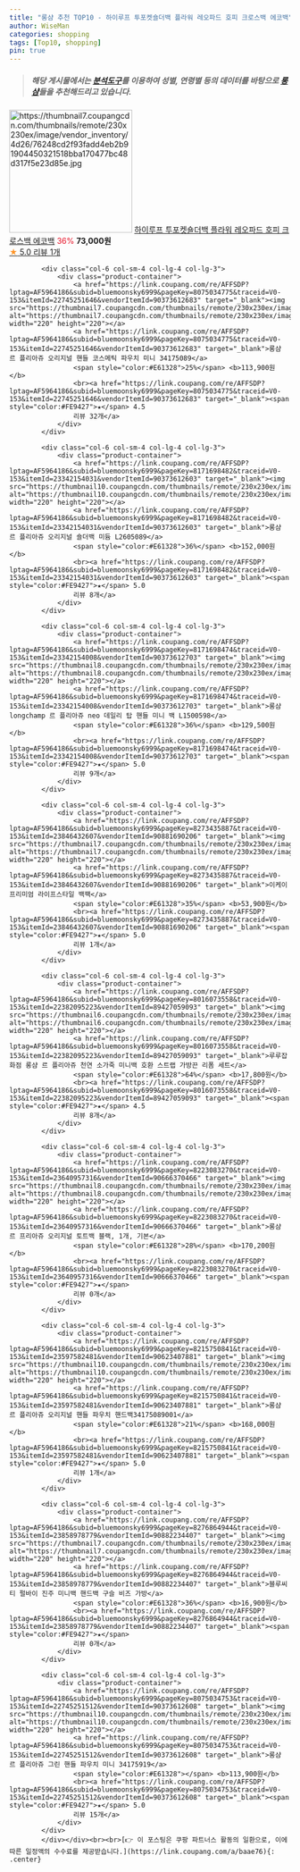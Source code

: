 ```yaml
---
title: "롱샴 추천 TOP10 - 하이루프 투포켓숄더백 플라워 레오파드 호피 크로스백 에코백"
author: WiseMan
categories: shopping
tags: [Top10, shopping]
pin: true
---
```


> ##### 해당 게시물에서는 [**분석도구**](https://itemscout.io/)를 이용하여 **성별**, **연령별** 등의 데이터를 바탕으로 [**롱샴**](https://link.coupang.com/a/baae76)들을 추천해드리고 있습니다.
<div class="container"><div class="row">
            <div class="col-6 col-sm-4 col-lg-4 col-lg-3">
                <div class="product-container">
                    <a href="https://link.coupang.com/re/AFFSDP?lptag=AF5964186&subid=bluemoonsky6999&pageKey=8215423071&traceid=V0-153&itemId=23843941802&vendorItemId=90867411980" target="_blank"><img src="https://thumbnail7.coupangcdn.com/thumbnails/remote/230x230ex/image/vendor_inventory/4d26/76248cd2f93fadd4eb2b91904450321518bba170477bc48d317f5e23d85e.jpg" alt="https://thumbnail7.coupangcdn.com/thumbnails/remote/230x230ex/image/vendor_inventory/4d26/76248cd2f93fadd4eb2b91904450321518bba170477bc48d317f5e23d85e.jpg" width="220" height="220"></a>
                    <a href="https://link.coupang.com/re/AFFSDP?lptag=AF5964186&subid=bluemoonsky6999&pageKey=8215423071&traceid=V0-153&itemId=23843941802&vendorItemId=90867411980" target="_blank">하이루프 투포켓숄더백 플라워 레오파드 호피 크로스백 에코백</a>
                    <span style="color:#E61328">36%</span> <b>73,000원</b>
                    <br><a href="https://link.coupang.com/re/AFFSDP?lptag=AF5964186&subid=bluemoonsky6999&pageKey=8215423071&traceid=V0-153&itemId=23843941802&vendorItemId=90867411980" target="_blank"><span style="color:#FE9427">★</span> 5.0
                    리뷰 1개</a>
                </div>
            </div>
            
            <div class="col-6 col-sm-4 col-lg-4 col-lg-3">
                <div class="product-container">
                    <a href="https://link.coupang.com/re/AFFSDP?lptag=AF5964186&subid=bluemoonsky6999&pageKey=8075034775&traceid=V0-153&itemId=22745251646&vendorItemId=90373612683" target="_blank"><img src="https://thumbnail7.coupangcdn.com/thumbnails/remote/230x230ex/image/vendor_inventory/c007/268e74bd3828ebc8747d99c99e395323d607b1117d063e061acfec37afa0.jpg" alt="https://thumbnail7.coupangcdn.com/thumbnails/remote/230x230ex/image/vendor_inventory/c007/268e74bd3828ebc8747d99c99e395323d607b1117d063e061acfec37afa0.jpg" width="220" height="220"></a>
                    <a href="https://link.coupang.com/re/AFFSDP?lptag=AF5964186&subid=bluemoonsky6999&pageKey=8075034775&traceid=V0-153&itemId=22745251646&vendorItemId=90373612683" target="_blank">롱샴 르 플리아쥬 오리지널 핸들 코스메틱 파우치 미니 34175089</a>
                    <span style="color:#E61328">25%</span> <b>113,900원</b>
                    <br><a href="https://link.coupang.com/re/AFFSDP?lptag=AF5964186&subid=bluemoonsky6999&pageKey=8075034775&traceid=V0-153&itemId=22745251646&vendorItemId=90373612683" target="_blank"><span style="color:#FE9427">★</span> 4.5
                    리뷰 32개</a>
                </div>
            </div>
            
            <div class="col-6 col-sm-4 col-lg-4 col-lg-3">
                <div class="product-container">
                    <a href="https://link.coupang.com/re/AFFSDP?lptag=AF5964186&subid=bluemoonsky6999&pageKey=8171698482&traceid=V0-153&itemId=23342154031&vendorItemId=90373612603" target="_blank"><img src="https://thumbnail10.coupangcdn.com/thumbnails/remote/230x230ex/image/vendor_inventory/e355/109247fd5205097e2a0ba3126cc8ecc946a72d5e8363f749407304b3f45e.jpg" alt="https://thumbnail10.coupangcdn.com/thumbnails/remote/230x230ex/image/vendor_inventory/e355/109247fd5205097e2a0ba3126cc8ecc946a72d5e8363f749407304b3f45e.jpg" width="220" height="220"></a>
                    <a href="https://link.coupang.com/re/AFFSDP?lptag=AF5964186&subid=bluemoonsky6999&pageKey=8171698482&traceid=V0-153&itemId=23342154031&vendorItemId=90373612603" target="_blank">롱샴 르 플리아쥬 오리지널 숄더백 미듐 L2605089</a>
                    <span style="color:#E61328">36%</span> <b>152,000원</b>
                    <br><a href="https://link.coupang.com/re/AFFSDP?lptag=AF5964186&subid=bluemoonsky6999&pageKey=8171698482&traceid=V0-153&itemId=23342154031&vendorItemId=90373612603" target="_blank"><span style="color:#FE9427">★</span> 5.0
                    리뷰 8개</a>
                </div>
            </div>
            
            <div class="col-6 col-sm-4 col-lg-4 col-lg-3">
                <div class="product-container">
                    <a href="https://link.coupang.com/re/AFFSDP?lptag=AF5964186&subid=bluemoonsky6999&pageKey=8171698474&traceid=V0-153&itemId=23342154008&vendorItemId=90373612703" target="_blank"><img src="https://thumbnail8.coupangcdn.com/thumbnails/remote/230x230ex/image/vendor_inventory/860c/b15ec7f0606005ceb4c4e19273bba3df18ce26f930e65c769f9661dc873f.jpg" alt="https://thumbnail8.coupangcdn.com/thumbnails/remote/230x230ex/image/vendor_inventory/860c/b15ec7f0606005ceb4c4e19273bba3df18ce26f930e65c769f9661dc873f.jpg" width="220" height="220"></a>
                    <a href="https://link.coupang.com/re/AFFSDP?lptag=AF5964186&subid=bluemoonsky6999&pageKey=8171698474&traceid=V0-153&itemId=23342154008&vendorItemId=90373612703" target="_blank">롱샴 longchamp 르 플리아쥬 neo 데일리 탑 핸들 미니 백 L1500598</a>
                    <span style="color:#E61328">36%</span> <b>129,500원</b>
                    <br><a href="https://link.coupang.com/re/AFFSDP?lptag=AF5964186&subid=bluemoonsky6999&pageKey=8171698474&traceid=V0-153&itemId=23342154008&vendorItemId=90373612703" target="_blank"><span style="color:#FE9427">★</span> 5.0
                    리뷰 9개</a>
                </div>
            </div>
            
            <div class="col-6 col-sm-4 col-lg-4 col-lg-3">
                <div class="product-container">
                    <a href="https://link.coupang.com/re/AFFSDP?lptag=AF5964186&subid=bluemoonsky6999&pageKey=8273435887&traceid=V0-153&itemId=23846432607&vendorItemId=90881690206" target="_blank"><img src="https://thumbnail7.coupangcdn.com/thumbnails/remote/230x230ex/image/vendor_inventory/1d26/af45cca7b5cedb57ae3835e262e6fb1618e84bb25e83318c00fcb0f016f9.jpg" alt="https://thumbnail7.coupangcdn.com/thumbnails/remote/230x230ex/image/vendor_inventory/1d26/af45cca7b5cedb57ae3835e262e6fb1618e84bb25e83318c00fcb0f016f9.jpg" width="220" height="220"></a>
                    <a href="https://link.coupang.com/re/AFFSDP?lptag=AF5964186&subid=bluemoonsky6999&pageKey=8273435887&traceid=V0-153&itemId=23846432607&vendorItemId=90881690206" target="_blank">이케이 프리미엄 라이프스타일 백팩</a>
                    <span style="color:#E61328">35%</span> <b>53,900원</b>
                    <br><a href="https://link.coupang.com/re/AFFSDP?lptag=AF5964186&subid=bluemoonsky6999&pageKey=8273435887&traceid=V0-153&itemId=23846432607&vendorItemId=90881690206" target="_blank"><span style="color:#FE9427">★</span> 5.0
                    리뷰 1개</a>
                </div>
            </div>
            
            <div class="col-6 col-sm-4 col-lg-4 col-lg-3">
                <div class="product-container">
                    <a href="https://link.coupang.com/re/AFFSDP?lptag=AF5964186&subid=bluemoonsky6999&pageKey=8016073558&traceid=V0-153&itemId=22382095223&vendorItemId=89427059093" target="_blank"><img src="https://thumbnail6.coupangcdn.com/thumbnails/remote/230x230ex/image/vendor_inventory/6d79/980a3dc38a72be3583f3d632d7f253732de22463ecd329c2bcde1e28f845.jpg" alt="https://thumbnail6.coupangcdn.com/thumbnails/remote/230x230ex/image/vendor_inventory/6d79/980a3dc38a72be3583f3d632d7f253732de22463ecd329c2bcde1e28f845.jpg" width="220" height="220"></a>
                    <a href="https://link.coupang.com/re/AFFSDP?lptag=AF5964186&subid=bluemoonsky6999&pageKey=8016073558&traceid=V0-153&itemId=22382095223&vendorItemId=89427059093" target="_blank">루루잡화점 롱샴 르 플리아쥬 천연 소가죽 미니백 호환 스트랩 가방끈 리폼 세트</a>
                    <span style="color:#E61328">64%</span> <b>17,800원</b>
                    <br><a href="https://link.coupang.com/re/AFFSDP?lptag=AF5964186&subid=bluemoonsky6999&pageKey=8016073558&traceid=V0-153&itemId=22382095223&vendorItemId=89427059093" target="_blank"><span style="color:#FE9427">★</span> 4.5
                    리뷰 8개</a>
                </div>
            </div>
            
            <div class="col-6 col-sm-4 col-lg-4 col-lg-3">
                <div class="product-container">
                    <a href="https://link.coupang.com/re/AFFSDP?lptag=AF5964186&subid=bluemoonsky6999&pageKey=8223083270&traceid=V0-153&itemId=23640957316&vendorItemId=90666370466" target="_blank"><img src="https://thumbnail8.coupangcdn.com/thumbnails/remote/230x230ex/image/vendor_inventory/ed2a/0814107243eedb5b41762d1ab489ab30f6d94e35e22438bef130e9a40604.jpg" alt="https://thumbnail8.coupangcdn.com/thumbnails/remote/230x230ex/image/vendor_inventory/ed2a/0814107243eedb5b41762d1ab489ab30f6d94e35e22438bef130e9a40604.jpg" width="220" height="220"></a>
                    <a href="https://link.coupang.com/re/AFFSDP?lptag=AF5964186&subid=bluemoonsky6999&pageKey=8223083270&traceid=V0-153&itemId=23640957316&vendorItemId=90666370466" target="_blank">롱샴 르 프리아쥬 오리지널 토트백 블랙, 1개, 기본</a>
                    <span style="color:#E61328">28%</span> <b>170,200원</b>
                    <br><a href="https://link.coupang.com/re/AFFSDP?lptag=AF5964186&subid=bluemoonsky6999&pageKey=8223083270&traceid=V0-153&itemId=23640957316&vendorItemId=90666370466" target="_blank"><span style="color:#FE9427">★</span> 
                    리뷰 0개</a>
                </div>
            </div>
            
            <div class="col-6 col-sm-4 col-lg-4 col-lg-3">
                <div class="product-container">
                    <a href="https://link.coupang.com/re/AFFSDP?lptag=AF5964186&subid=bluemoonsky6999&pageKey=8215750841&traceid=V0-153&itemId=23597582481&vendorItemId=90623407881" target="_blank"><img src="https://thumbnail10.coupangcdn.com/thumbnails/remote/230x230ex/image/vendor_inventory/948d/d9ad7659edeb6aa9c3d698cf08e01db1bdc80aba07f01e8b503903e8bccd.jpg" alt="https://thumbnail10.coupangcdn.com/thumbnails/remote/230x230ex/image/vendor_inventory/948d/d9ad7659edeb6aa9c3d698cf08e01db1bdc80aba07f01e8b503903e8bccd.jpg" width="220" height="220"></a>
                    <a href="https://link.coupang.com/re/AFFSDP?lptag=AF5964186&subid=bluemoonsky6999&pageKey=8215750841&traceid=V0-153&itemId=23597582481&vendorItemId=90623407881" target="_blank">롱샴 르 플리아쥬 오리지널 핸들 파우치 핸드백34175089001</a>
                    <span style="color:#E61328">21%</span> <b>168,000원</b>
                    <br><a href="https://link.coupang.com/re/AFFSDP?lptag=AF5964186&subid=bluemoonsky6999&pageKey=8215750841&traceid=V0-153&itemId=23597582481&vendorItemId=90623407881" target="_blank"><span style="color:#FE9427">★</span> 5.0
                    리뷰 1개</a>
                </div>
            </div>
            
            <div class="col-6 col-sm-4 col-lg-4 col-lg-3">
                <div class="product-container">
                    <a href="https://link.coupang.com/re/AFFSDP?lptag=AF5964186&subid=bluemoonsky6999&pageKey=8276864944&traceid=V0-153&itemId=23858978779&vendorItemId=90882234407" target="_blank"><img src="https://thumbnail7.coupangcdn.com/thumbnails/remote/230x230ex/image/vendor_inventory/580c/2c25f0c49f2219beab783b2609b2be46fd0742abcd8aa0a4ece1a43a8dd5.jpg" alt="https://thumbnail7.coupangcdn.com/thumbnails/remote/230x230ex/image/vendor_inventory/580c/2c25f0c49f2219beab783b2609b2be46fd0742abcd8aa0a4ece1a43a8dd5.jpg" width="220" height="220"></a>
                    <a href="https://link.coupang.com/re/AFFSDP?lptag=AF5964186&subid=bluemoonsky6999&pageKey=8276864944&traceid=V0-153&itemId=23858978779&vendorItemId=90882234407" target="_blank">블루씨티 펄바이 진주 미니백 핸드백 구슬 비즈 가방</a>
                    <span style="color:#E61328">36%</span> <b>16,900원</b>
                    <br><a href="https://link.coupang.com/re/AFFSDP?lptag=AF5964186&subid=bluemoonsky6999&pageKey=8276864944&traceid=V0-153&itemId=23858978779&vendorItemId=90882234407" target="_blank"><span style="color:#FE9427">★</span> 
                    리뷰 0개</a>
                </div>
            </div>
            
            <div class="col-6 col-sm-4 col-lg-4 col-lg-3">
                <div class="product-container">
                    <a href="https://link.coupang.com/re/AFFSDP?lptag=AF5964186&subid=bluemoonsky6999&pageKey=8075034753&traceid=V0-153&itemId=22745251512&vendorItemId=90373612608" target="_blank"><img src="https://thumbnail10.coupangcdn.com/thumbnails/remote/230x230ex/image/vendor_inventory/7cdf/6eca64757180db2775f3929a696d83e484d4e30f22796adaf580df143884.jpg" alt="https://thumbnail10.coupangcdn.com/thumbnails/remote/230x230ex/image/vendor_inventory/7cdf/6eca64757180db2775f3929a696d83e484d4e30f22796adaf580df143884.jpg" width="220" height="220"></a>
                    <a href="https://link.coupang.com/re/AFFSDP?lptag=AF5964186&subid=bluemoonsky6999&pageKey=8075034753&traceid=V0-153&itemId=22745251512&vendorItemId=90373612608" target="_blank">롱샴 르 플리아쥬 그린 핸들 파우치 미니 34175919</a>
                    <span style="color:#E61328"></span> <b>113,900원</b>
                    <br><a href="https://link.coupang.com/re/AFFSDP?lptag=AF5964186&subid=bluemoonsky6999&pageKey=8075034753&traceid=V0-153&itemId=22745251512&vendorItemId=90373612608" target="_blank"><span style="color:#FE9427">★</span> 5.0
                    리뷰 15개</a>
                </div>
            </div>
            </div></div><br><br>[👉 이 포스팅은 쿠팡 파트너스 활동의 일환으로, 이에 따른 일정액의 수수료를 제공받습니다.](https://link.coupang.com/a/baae76){: .center}